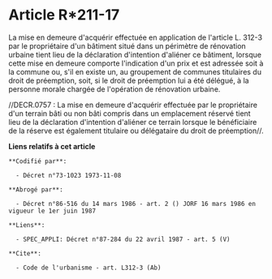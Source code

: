# Article R*211-17

La mise en demeure d'acquérir effectuée en application de l'article L. 312-3 par le propriétaire d'un bâtiment situé dans un
périmètre de rénovation urbaine tient lieu de la déclaration d'intention d'aliéner ce bâtiment, lorsque cette mise en demeure
comporte l'indication d'un prix et est adressée soit à la commune ou, s'il en existe un, au groupement de communes titulaires
du droit de préemption, soit, si le droit de préemption lui a été délégué, à la personne morale chargée de l'opération de
rénovation urbaine.

//DECR.0757 : La mise en demeure d'acquérir effectuée par le propriétaire d'un terrain bâti ou non bâti compris dans un
emplacement réservé tient lieu de la déclaration d'intention d'aliéner ce terrain lorsque le bénéficiaire de la réserve est
également titulaire ou délégataire du droit de préemption//.

**Liens relatifs à cet article**

	**Codifié par**:

	  - Décret n°73-1023 1973-11-08

	**Abrogé par**:

	  - Décret n°86-516 du 14 mars 1986 - art. 2 () JORF 16 mars 1986 en vigueur le 1er juin 1987

	**Liens**:

	  - SPEC_APPLI: Décret n°87-284 du 22 avril 1987 - art. 5 (V)

	**Cite**:

	  - Code de l'urbanisme - art. L312-3 (Ab)
